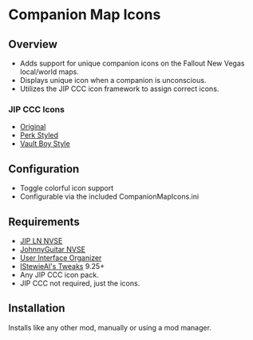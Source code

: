 # Companion Map Icons

## Overview
- Adds support for unique companion icons on the Fallout New Vegas local/world maps.
- Displays unique icon when a companion is unconscious.
- Utilizes the JIP CCC icon framework to assign correct icons.

### JIP CCC Icons
- [Original](https://www.nexusmods.com/newvegas/mods/50468)
- [Perk Styled](https://www.nexusmods.com/newvegas/mods/70849)
- [Vault Boy Style](https://www.nexusmods.com/newvegas/mods/67270)

## Configuration
- Toggle colorful icon support
- Configurable via the included CompanionMapIcons.ini

## Requirements
- [JIP LN NVSE](https://www.nexusmods.com/newvegas/mods/58277)
- [JohnnyGuitar NVSE](https://www.nexusmods.com/newvegas/mods/66927)
- [User Interface Organizer](https://www.nexusmods.com/newvegas/mods/57174)
- [lStewieAl's Tweaks](https://www.nexusmods.com/newvegas/mods/66347) 9.25+
- Any JIP CCC icon pack.
- JIP CCC not required, just the icons.

## Installation
Installs like any other mod, manually or using a mod manager.